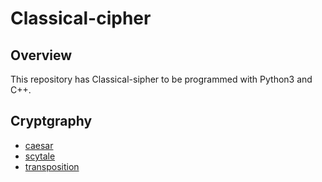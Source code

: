 # Classical-cipher
## Overview
This repository has Classical-sipher to be programmed with Python3 and C++.

## Cryptgraphy
* [caesar](https://github.com/stshf/classical-cipher/tree/master/caeser-cipher)
* [scytale](https://github.com/stshf/classical-cipher/tree/master/scytale-cipher)
* [transposition](https://github.com/stshf/classical-cipher/tree/master/transposition-cipher)

